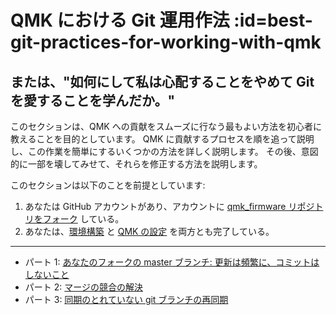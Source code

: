 # QMK における Git 運用作法 :id=best-git-practices-for-working-with-qmk

<!---
  grep --no-filename "^[ ]*git diff" docs/ja/*.md | sh
  original document: adf4acf59:docs/newbs_git_best_practices.md
  git diff adf4acf59 HEAD docs/newbs_git_best_practices.md | cat
-->

## または、"如何にして私は心配することをやめて Git を愛することを学んだか。"

このセクションは、QMK への貢献をスムーズに行なう最もよい方法を初心者に教えることを目的としています。
QMK に貢献するプロセスを順を追って説明し、この作業を簡単にするいくつかの方法を詳しく説明します。
その後、意図的に一部を壊してみせて、それらを修正する方法を説明します。

このセクションは以下のことを前提としています:

1. あなたは GitHub アカウントがあり、アカウントに [qmk_firmware リポジトリをフォーク](ja/getting_started_github.md) している。
2. あなたは、[環境構築](ja/newbs_getting_started.md#set-up-your-environment) と [QMK の設定](ja/newbs_getting_started.md#set-up-qmk) を両方とも完了している。

---

- パート 1: [あなたのフォークの master ブランチ: 更新は頻繁に、コミットはしないこと](ja/newbs_git_using_your_master_branch.md)
- パート 2: [マージの競合の解決](ja/newbs_git_resolving_merge_conflicts.md)
- パート 3: [同期のとれていない git ブランチの再同期](ja/newbs_git_resynchronize_a_branch.md)
